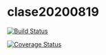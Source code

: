 # clase20200819

[![Build Status](https://travis-ci.org/juanlrcricci/clase20200819.svg?branch=master)](https://travis-ci.org/juanlrcricci/clase20200819)

[![Coverage Status](https://coveralls.io/repos/github/juanlrcricci/clase20200819/badge.svg?branch=master)](https://coveralls.io/github/juanlrcricci/clase20200819?branch=master)